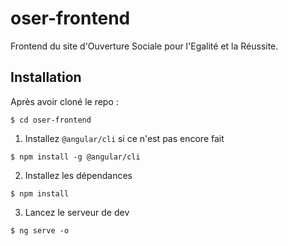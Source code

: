 # oser-frontend
Frontend du site d'Ouverture Sociale pour l'Egalité et la Réussite.

## Installation

Après avoir cloné le repo :

```
$ cd oser-frontend
```

1. Installez `@angular/cli` si ce n'est pas encore fait

```
$ npm install -g @angular/cli
```

2. Installez les dépendances

```
$ npm install
```

3. Lancez le serveur de dev

```
$ ng serve -o
```
